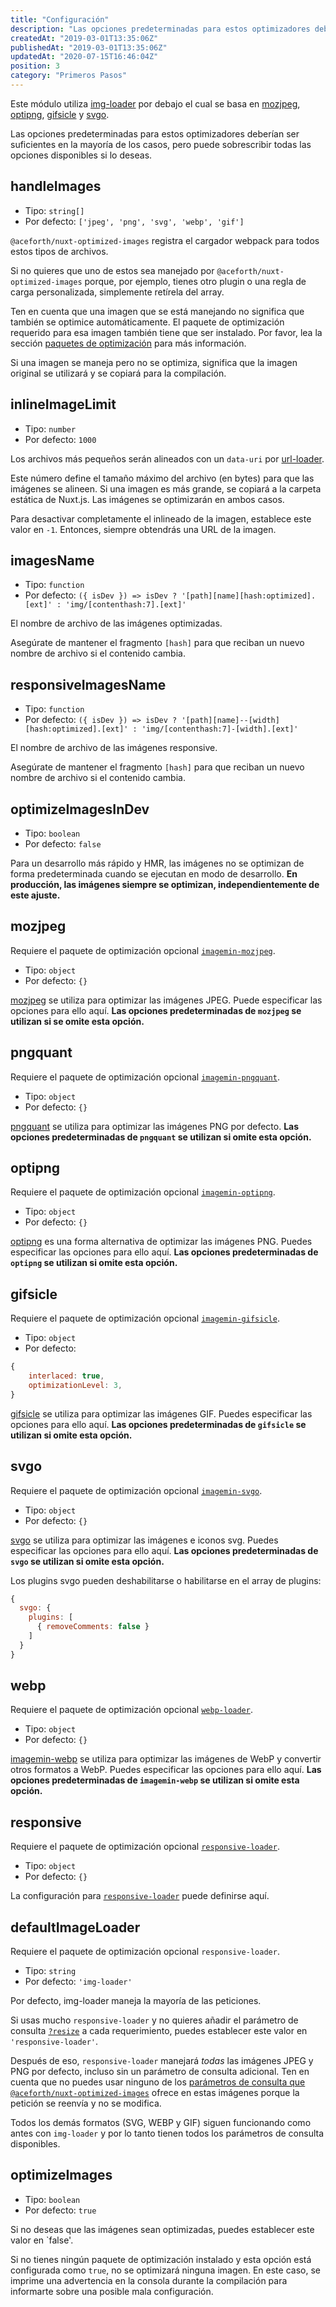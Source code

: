```yaml
---
title: "Configuración"
description: "Las opciones predeterminadas para estos optimizadores deberían ser suficientes en la mayoría de los casos, pero puede sobrescribir todas las opciones disponibles si lo deseas"
createdAt: "2019-03-01T13:35:06Z"
publishedAt: "2019-03-01T13:35:06Z"
updatedAt: "2020-07-15T16:46:04Z"
position: 3
category: "Primeros Pasos"
---
```


Este módulo utiliza [img-loader](https://www.npmjs.com/package/img-loader) por debajo el cual se basa en [mozjpeg][imagemin-mozjpeg], [optipng][imagemin-optipng], [gifsicle][imagemin-gifsicle] y [svgo][imagemin-svgo].

Las opciones predeterminadas para estos optimizadores deberían ser suficientes en la mayoría de los casos, pero puede sobrescribir todas las opciones disponibles si lo deseas.

## handleImages

- Tipo: `string[]`
- Por defecto: `['jpeg', 'png', 'svg', 'webp', 'gif']`

`@aceforth/nuxt-optimized-images` registra el cargador webpack para todos estos tipos de archivos.

Si no quieres que uno de estos sea manejado por `@aceforth/nuxt-optimized-images` porque, por ejemplo, tienes otro plugin o una regla de carga personalizada, simplemente retírela del array.

Ten en cuenta que una imagen que se está manejando no significa que también se optimice automáticamente. El paquete de optimización requerido para esa imagen también tiene que ser instalado. Por favor, lea la sección [paquetes de optimización](/es/docs/nuxt-optimized-images#paquetes-de-optimizacion) para más información.

Si una imagen se maneja pero no se optimiza, significa que la imagen original se utilizará y se copiará para la compilación.

## inlineImageLimit

- Tipo: `number`
- Por defecto: `1000`

Los archivos más pequeños serán alineados con un `data-uri` por [url-loader](https://www.npmjs.com/package/url-loader).

Este número define el tamaño máximo del archivo (en bytes) para que las imágenes se alineen. Si una imagen es más grande, se copiará a la carpeta estática de Nuxt.js. Las imágenes se optimizarán en ambos casos.

Para desactivar completamente el inlineado de la imagen, establece este valor en `-1`. Entonces, siempre obtendrás una URL de la imagen.

## imagesName

- Tipo: `function`
- Por defecto: `({ isDev }) => isDev ? '[path][name][hash:optimized].[ext]' : 'img/[contenthash:7].[ext]'`

El nombre de archivo de las imágenes optimizadas.

<docs-alert>

Asegúrate de mantener el fragmento `[hash]` para que reciban un nuevo nombre de archivo si el contenido cambia.

</docs-alert>

## responsiveImagesName

- Tipo: `function`
- Por defecto: `({ isDev }) => isDev ? '[path][name]--[width][hash:optimized].[ext]' : 'img/[contenthash:7]-[width].[ext]'`

El nombre de archivo de las imágenes responsive.

<docs-alert>

Asegúrate de mantener el fragmento `[hash]` para que reciban un nuevo nombre de archivo si el contenido cambia.

</docs-alert>

## optimizeImagesInDev

- Tipo: `boolean`
- Por defecto: `false`

Para un desarrollo más rápido y HMR, las imágenes no se optimizan de forma predeterminada cuando se ejecutan en modo de desarrollo. **En producción, las imágenes siempre se optimizan, independientemente de este ajuste.**

## mozjpeg

<docs-alert>

Requiere el paquete de optimización opcional [`imagemin-mozjpeg`][imagemin-mozjpeg].

</docs-alert>

- Tipo: `object`
- Por defecto: `{}`

[mozjpeg][imagemin-mozjpeg] se utiliza para optimizar las imágenes JPEG. Puede especificar las opciones para ello aquí. **Las opciones predeterminadas de `mozjpeg` se utilizan si se omite esta opción.**

## pngquant

<docs-alert>

Requiere el paquete de optimización opcional [`imagemin-pngquant`][imagemin-pngquant].

</docs-alert>

- Tipo: `object`
- Por defecto: `{}`

[pngquant][imagemin-pngquant] se utiliza para optimizar las imágenes PNG por defecto. **Las opciones predeterminadas de `pngquant` se utilizan si omite esta opción.**

## optipng

<docs-alert>

Requiere el paquete de optimización opcional [`imagemin-optipng`][imagemin-optipng].

</docs-alert>

- Tipo: `object`
- Por defecto: `{}`

[optipng][imagemin-optipng] es una forma alternativa de optimizar las imágenes PNG. Puedes especificar las opciones para ello aquí. **Las opciones predeterminadas de `optipng` se utilizan si omite esta opción.**

## gifsicle

<docs-alert>

Requiere el paquete de optimización opcional [`imagemin-gifsicle`][imagemin-gifsicle].

</docs-alert>

- Tipo: `object`
- Por defecto:

```javascript
{
    interlaced: true,
    optimizationLevel: 3,
}
```

[gifsicle][imagemin-gifsicle] se utiliza para optimizar las imágenes GIF. Puedes especificar las opciones para ello aquí. **Las opciones predeterminadas de `gifsicle` se utilizan si omite esta opción.**

## svgo

<docs-alert>

Requiere el paquete de optimización opcional [`imagemin-svgo`][imagemin-svgo].

</docs-alert>

- Tipo: `object`
- Por defecto: `{}`

[svgo][imagemin-svgo] se utiliza para optimizar las imágenes e iconos svg. Puedes especificar las opciones para ello aquí. **Las opciones predeterminadas de `svgo` se utilizan si omite esta opción.**

Los plugins svgo pueden deshabilitarse o habilitarse en el array de plugins:

```javascript
{
  svgo: {
    plugins: [
      { removeComments: false }
    ]
  }
}
```

## webp

<docs-alert>

Requiere el paquete de optimización opcional [`webp-loader`][webp-loader].

</docs-alert>

- Tipo: `object`
- Por defecto: `{}`

[imagemin-webp][webp-loader] se utiliza para optimizar las imágenes de WebP y convertir otros formatos a WebP. Puedes especificar las opciones para ello aquí. **Las opciones predeterminadas de `imagemin-webp` se utilizan si omite esta opción.**

## responsive

<docs-alert>

Requiere el paquete de optimización opcional [`responsive-loader`][responsive-loader].

</docs-alert>

- Tipo: `object`
- Por defecto: `{}`

La configuración para [`responsive-loader`][responsive-loader] puede definirse aquí.

## defaultImageLoader

<docs-alert>

Requiere el paquete de optimización opcional `responsive-loader`.

</docs-alert>

- Tipo: `string`
- Por defecto: `'img-loader'`

Por defecto, img-loader maneja la mayoría de las peticiones.

<docs-alert variant="info">

Si usas mucho `responsive-loader` y no quieres añadir el parámetro de consulta [`?resize`](/es/docs/nuxt-optimized-images/usage#resize) a cada requerimiento, puedes establecer este valor en `'responsive-loader'`.

Después de eso, `responsive-loader` manejará *todas* las imágenes JPEG y PNG por defecto, incluso sin un parámetro de consulta adicional. Ten en cuenta que no puedes usar ninguno de los [parámetros de consulta que `@aceforth/nuxt-optimized-images`](/es/docs/nuxt-optimized-images/usage)  ofrece en estas imágenes porque la petición se reenvía y no se modifica.

Todos los demás formatos (SVG, WEBP y GIF) siguen funcionando como antes con `img-loader` y por lo tanto tienen todos los parámetros de consulta disponibles.

</docs-alert>

## optimizeImages

- Tipo: `boolean`
- Por defecto: `true`

Si no deseas que las imágenes sean optimizadas, puedes establecer este valor en `false'.

<docs-alert>

Si no tienes ningún paquete de optimización instalado y esta opción está configurada como `true`, no se optimizará ninguna imagen. En este caso, se imprime una advertencia en la consola durante la compilación para informarte sobre una posible mala configuración.

</docs-alert>


[imagemin-mozjpeg]: https://www.npmjs.com/package/imagemin-mozjpeg
[imagemin-pngquant]: https://www.npmjs.com/package/imagemin-pngquant
[imagemin-optipng]: https://www.npmjs.com/package/imagemin-optipng
[imagemin-gifsicle]: https://www.npmjs.com/package/imagemin-gifsicle
[imagemin-svgo]: https://www.npmjs.com/package/imagemin-svgo
[webp-loader]: https://www.npmjs.com/package/webp-loader
[responsive-loader]: https://www.npmjs.com/package/responsive-loader
